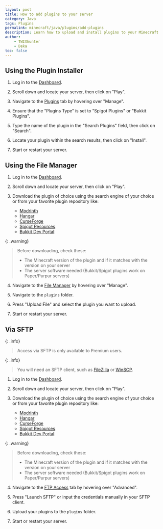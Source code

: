 ```yaml
---
layout: post
title: How to add plugins to your server
category: Java
tags: Plugins
permalink: minecraft/java/plugins/add-plugins
description: Learn how to upload and install plugins to your Minecraft Java server.
author:
    - TWIXhunter
    - Deka
toc: false
---
```


## Using the Plugin Installer

1. Log in to the [Dashboard](https://client.falixnodes.net/).

2. Scroll down and locate your server, then click on "Play".

3. Navigate to the [Plugins](https://client.falixnodes.net/server/plugins) tab by hovering over "Manage".

4. Ensure that the "Plugins Type" is set to "Spigot Plugins" or "Bukkit Plugins".

5. Type the name of the plugin in the "Search Plugins" field, then click on "Search".

6. Locate your plugin within the search results, then click on "Install".

7. Start or restart your server.

## Using the File Manager

1. Log in to the [Dashboard](https://client.falixnodes.net/).

2. Scroll down and locate your server, then click on "Play".

3. Download the plugin of choice using the search engine of your choice or from your favorite plugin repository like:
    - [Modrinth](https://modrinth.com/plugins)
    - [Hangar](https://hangar.papermc.io)
    - [CurseForge](https://www.curseforge.com/minecraft/search?page=1&class=bukkit-plugins)
    - [Spigot Resources](https://www.spigotmc.org/resources/)
    - [Bukkit Dev Portal](https://dev.bukkit.org/bukkit-plugins)

{: .warning}

> Before downloading, check these:
> - The Minecraft version of the plugin and if it matches with the version on your server
> - The server software needed (Bukkit/Spigot plugins work on Paper/Purpur servers)

4. Navigate to the [File Manager](https://client.falixnodes.net/server/filemanager) by hovering over "Manage".

5. Navigate to the `plugins` folder.

6. Press "Upload File" and select the plugin you want to upload.

7. Start or restart your server.

## Via SFTP

{: .info}

> Access via SFTP is only available to Premium users.

{: .info}

> You will need an SFTP client, such as [FileZilla](https://filezilla-project.org/download.php?type=client) or [WinSCP](https://winscp.net/eng/download.php).

1. Log in to the [Dashboard](https://client.falixnodes.net/).

2. Scroll down and locate your server, then click on "Play".

3. Download the plugin of choice using the search engine of your choice or from your favorite plugin repository like:
    - [Modrinth](https://modrinth.com/plugins)
    - [Hangar](https://hangar.papermc.io)
    - [CurseForge](https://www.curseforge.com/minecraft/search?page=1&class=bukkit-plugins)
    - [Spigot Resources](https://www.spigotmc.org/resources/)
    - [Bukkit Dev Portal](https://dev.bukkit.org/bukkit-plugins)

{: .warning}

> Before downloading, check these:
> - The Minecraft version of the plugin and if it matches with the version on your server
> - The server software needed (Bukkit/Spigot plugins work on Paper/Purpur servers)

4. Navigate to the [FTP Access](https://client.falixnodes.net/server/sftp) tab by hovering over "Advanced".

5. Press "Launch SFTP" or input the credentials manually in your SFTP client.

6. Upload your plugins to the `plugins` folder.

7. Start or restart your server.
